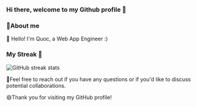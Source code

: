 ### Hi there, welcome to my Github profile 👋

### 🚀About me 

🧠 Hello! I'm Quoc, a Web App Engineer :)

### My Streak 🌱
![GitHub streak stats](https://github-readme-streak-stats.herokuapp.com/?user=quocld)  

💬Feel free to reach out if you have any questions or if you'd like to discuss potential collaborations.

😄Thank you for visiting my GitHub profile!

